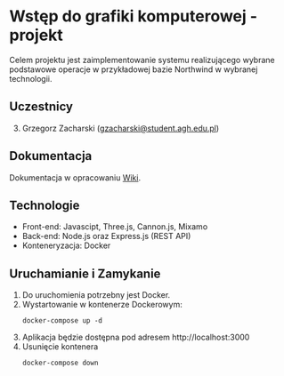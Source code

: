 # Wstęp do grafiki komputerowej - projekt
Celem projektu jest zaimplementowanie systemu realizującego wybrane podstawowe operacje w przykładowej bazie Northwind w wybranej technologii.

## Uczestnicy
3. Grzegorz Zacharski (gzacharski@student.agh.edu.pl)

## Dokumentacja
Dokumentacja w opracowaniu [Wiki](#link).

## Technologie
* Front-end: Javascipt, Three.js, Cannon.js, Mixamo
* Back-end: Node.js oraz Express.js (REST API)
* Konteneryzacja: Docker

## Uruchamianie i Zamykanie
1. Do uruchomienia potrzebny jest Docker.
1. Wystartowanie w kontenerze Dockerowym:
   ```shell script
   docker-compose up -d
   ```
1. Aplikacja będzie dostępna pod adresem http://localhost:3000
1. Usunięcie kontenera
   ```shell script
   docker-compose down
   ```